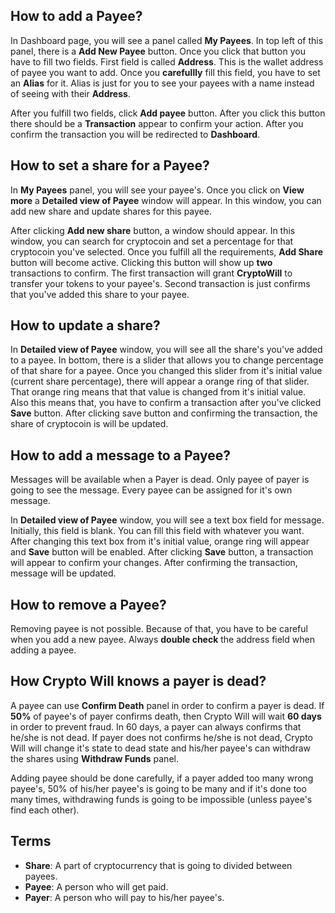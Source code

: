 
## How to add a Payee?
In Dashboard page, you will see a panel called **My Payees**.  In top left of this panel, there is a **Add New Payee** button. Once you click that button you have to fill two fields. First field is called **Address**. This is the wallet address of payee you want to add. Once you **carefullly** fill this field, you have to set an **Alias** for it. Alias is just for you to see your payees with a name instead of seeing with their **Address**.

After you fulfill two fields, click **Add payee** button. After you click this button there should be a **Transaction** appear  to confirm your action. After you confirm the transaction you will be redirected to **Dashboard**.

## How to set a share for a Payee?
In **My Payees** panel, you will see your payee's. Once you click on **View more** a **Detailed view of Payee** window will appear. In this window, you can add new share and update shares for this payee.

After clicking **Add new share** button, a window should appear. In this window, you can search for cryptocoin and set a percentage for that cryptocoin you've selected. Once you fulfill all the requirements, **Add Share** button will become active. Clicking this button will show up **two** transactions to confirm. The first transaction will grant **CryptoWill** to transfer your tokens to your payee's. Second transaction is just confirms that you've added this share to your payee.

## How to update a share?
In **Detailed view of Payee** window, you will see all the share's you've added to a payee. In bottom, there is a slider that allows you to change percentage of that share for a payee. Once you changed this slider from it's initial value (current share percentage), there will appear a orange ring of that slider. That orange ring means that that value is changed from it's initial value. Also this means that, you have to confirm a transaction after you've clicked **Save** button. After clicking save button and confirming the transaction, the share of cryptocoin is will be updated.

## How to add a message to a Payee?
Messages will be available when a Payer is dead. Only payee of payer is going to see the message. Every payee can be assigned for it's own message.

In **Detailed view of Payee** window, you will see a text box field for message. Initially, this field is blank. You can fill this field with whatever you want. After changing this text box from it's initial value, orange ring will appear and **Save** button will be enabled. After clicking **Save** button, a transaction will appear to confirm your changes. After confirming the transaction, message will be updated.

## How to remove a Payee?
Removing payee is not possible. Because of that, you have to be careful when you add a new payee. Always **double check** the address field when adding a payee.

## How Crypto Will knows a payer is dead?
A payee can use **Confirm Death** panel in order to confirm a payer is dead. If **50%** of payee's of payer confirms death, then Crypto Will will wait **60 days** in order to prevent fraud. In 60 days, a payer can always confirms that he/she is not dead. If payer does not confirms he/she is not dead, Crypto Will will change it's state to dead state and his/her payee's can withdraw the shares using **Withdraw Funds** panel.

Adding payee should be done carefully, if a payer added too many wrong payee's, 50% of his/her payee's is going to be many and if it's done too many times, withdrawing funds is going to be impossible (unless payee's find each other).

## Terms

- **Share**: A part of cryptocurrency that is going to divided between payees.
- **Payee**: A person who will get paid.
- **Payer**: A person who will pay to his/her payee's.
